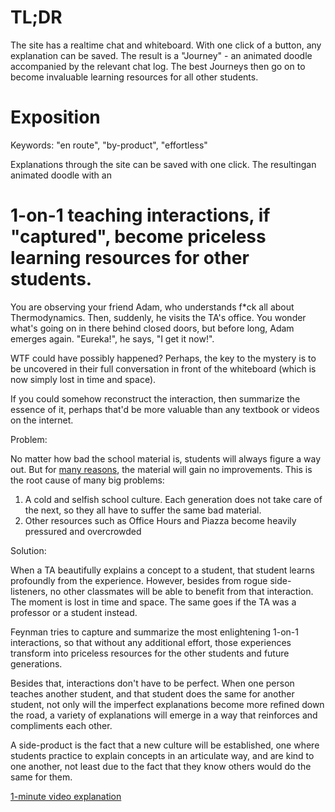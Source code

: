 # TL;DR

The site has a realtime chat and whiteboard. With one click of a button, any explanation can be saved. The result is a "Journey" - an animated doodle accompanied by the relevant chat log. The best Journeys then go on to become invaluable learning resources for all other students.

# Exposition

Keywords: "en route", "by-product", "effortless"

Explanations through the site can be saved with one click. The resultingan animated doodle with an 

# 1-on-1 teaching interactions, if "captured",  become priceless learning resources for other students.

You are observing your friend Adam, who understands f*ck all about Thermodynamics. Then, suddenly, he visits the TA's office. You wonder what's going on in there behind closed doors, but before long, Adam emerges again. "Eureka!", he says, "I get it now!".

WTF could have possibly happened? Perhaps, the key to the mystery is to be uncovered in their full conversation in front of the whiteboard (which is now simply lost in time and space). 

If you could somehow reconstruct the interaction, then summarize the essence of it, perhaps that'd be more valuable than any textbook or videos on the internet. 

Problem:

No matter how bad the school material is, students will always figure a way out. But for [many reasons](./doc/subject_evals.md), the material will gain no improvements. This is the root cause of many big problems:
  1) A cold and selfish school culture. Each generation does not take care of the next, so they all have to suffer the same bad material. 
  2) Other resources such as Office Hours and Piazza become heavily pressured and overcrowded 

Solution:

When a TA beautifully explains a concept to a student, that student learns profoundly from the experience. However, besides from rogue side-listeners, no other classmates will be able to benefit from that interaction. The moment is lost in time and space. The same goes if the TA was a professor or a student instead. 

Feynman tries to capture and summarize the most enlightening 1-on-1 interactions, so that without any additional effort, those experiences transform into priceless resources for the other students and future generations. 

Besides that, interactions don't have to be perfect. When one person teaches another student, and that student does the same for another student, not only will the imperfect explanations become more refined down the road, a variety of explanations will emerge in a way that reinforces and compliments each other. 

A side-product is the fact that a new culture will be established, one where students practice to explain concepts in an articulate way, and are kind to one another, not least due to the fact that they know others would do the same for them. 

[1-minute video explanation](https://www.youtube.com/watch?v=zsbHQWGIQ9Q)
